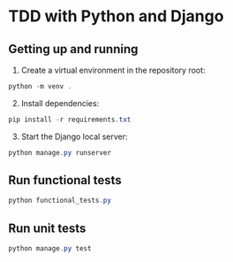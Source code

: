 # TDD with Python and Django

## Getting up and running

1. Create a virtual environment in the repository root:
```powershell
python -m venv .
```
2. Install dependencies:
```powershell
pip install -r requirements.txt
```
3. Start the Django local server:
```powershell
python manage.py runserver
```

## Run functional tests
```powershell
python functional_tests.py
```

## Run unit tests
```powershell
python manage.py test
```
